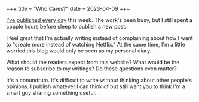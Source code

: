+++
title = "Who Cares?"
date = 2023-04-09
+++

[I've published every day](https://www.kangminsuk.com/blog/1/) this week. The work's been busy, but I still spent a couple hours before sleep to publish a new post.

I feel great that I'm actually writing instead of complaining about how I want to "create more instead of watching Netflix." At the same time, I'm a little worried this blog would only be seen as my personal diary.

What should the readers expect from this website? What would be the reason to subscribe to my writings? Do these questions even matter?

It's a conundrum. It's difficult to write without thinking about other people's opinions. I publish whatever I can think of but still want you to think I'm a smart guy sharing something useful.